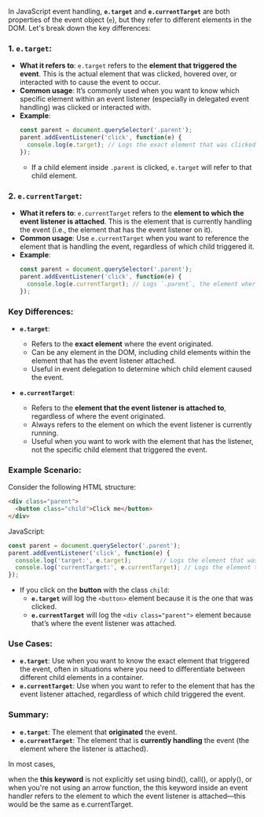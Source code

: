 
In JavaScript event handling, **`e.target`** and **`e.currentTarget`** are both properties of the event object (`e`), but they refer to different elements in the DOM. Let's break down the key differences:

### 1. **`e.target`**:
- **What it refers to**: `e.target` refers to the **element that triggered the event**. This is the actual element that was clicked, hovered over, or interacted with to cause the event to occur.
- **Common usage**: It’s commonly used when you want to know which specific element within an event listener (especially in delegated event handling) was clicked or interacted with.
- **Example**:
  ```javascript
  const parent = document.querySelector('.parent');
  parent.addEventListener('click', function(e) {
    console.log(e.target); // Logs the exact element that was clicked, even if it's a child of `.parent`
  });
  ```
  - If a child element inside `.parent` is clicked, `e.target` will refer to that child element.
### 2. **`e.currentTarget`**:
- **What it refers to**: `e.currentTarget` refers to the **element to which the event listener is attached**. This is the element that is currently handling the event (i.e., the element that has the event listener on it).
- **Common usage**: Use `e.currentTarget` when you want to reference the element that is handling the event, regardless of which child triggered it.
- **Example**:
  ```javascript
  const parent = document.querySelector('.parent');
  parent.addEventListener('click', function(e) {
    console.log(e.currentTarget); // Logs `.parent`, the element where the event listener is attached
  });
  ```

### **Key Differences:**
- **`e.target`**:
  - Refers to the **exact element** where the event originated.
  - Can be any element in the DOM, including child elements within the element that has the event listener attached.
  - Useful in event delegation to determine which child element caused the event.

- **`e.currentTarget`**:
  - Refers to the **element that the event listener is attached to**, regardless of where the event originated.
  - Always refers to the element on which the event listener is currently running.
  - Useful when you want to work with the element that has the listener, not the specific child element that triggered the event.

### Example Scenario:
Consider the following HTML structure:
```html
<div class="parent">
  <button class="child">Click me</button>
</div>
```

JavaScript:
```javascript
const parent = document.querySelector('.parent');
parent.addEventListener('click', function(e) {
  console.log('target:', e.target);        // Logs the element that was clicked (could be the button)
  console.log('currentTarget:', e.currentTarget); // Logs the element that the listener is attached to (always the parent)
});
```

- If you click on the **button** with the class `child`:
  - **`e.target`** will log the `<button>` element because it is the one that was clicked.
  - **`e.currentTarget`** will log the `<div class="parent">` element because that’s where the event listener was attached.

### Use Cases:
- **`e.target`**: Use when you want to know the exact element that triggered the event, often in situations where you need to differentiate between different child elements in a container.
- **`e.currentTarget`**: Use when you want to refer to the element that has the event listener attached, regardless of which child triggered the event.

### Summary:
- **`e.target`**: The element that **originated** the event.
- **`e.currentTarget`**: The element that is **currently handling** the event (the element where the listener is attached).


In most cases,

when the **this keyword** is not explicitly set using bind(), call(), or apply(), or when you're not using an arrow function, the this keyword inside an event handler refers to the element to which the event listener is attached—this would be the same as e.currentTarget.


